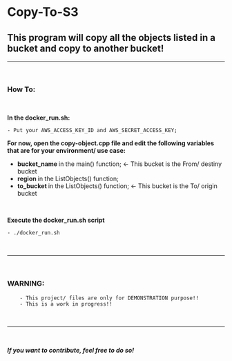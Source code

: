 # Copy-To-S3

## This program will copy all the objects listed in a bucket and copy to another bucket!

<hr />
<br />

### How To:

<br />

<b> In the docker_run.sh: </b>

    - Put your AWS_ACCESS_KEY_ID and AWS_SECRET_ACCESS_KEY;

<b> For now, open the copy-object.cpp file and edit the following variables that are for your environment/ use case: </b>

<ul>

<li> <b> bucket_name </b> in the main() function; <- This bucket is the From/ destiny bucket </li>

<li> <b> region </b> in the ListObjects() function; </li>

<li> <b> to_bucket </b> in the ListObjects() function; <- This bucket is the To/ origin bucket </li> 

</ul>

<br />

<b> Execute the docker_run.sh script </b>

    - ./docker_run.sh



<br />

<hr />
<br />


### WARNING:

        - This project/ files are only for DEMONSTRATION purpose!! 
        - This is a work in progress!!
<br />

<hr />
<br />

<i> <strong> If you want to contribute, feel free to do so! </i> </strong>